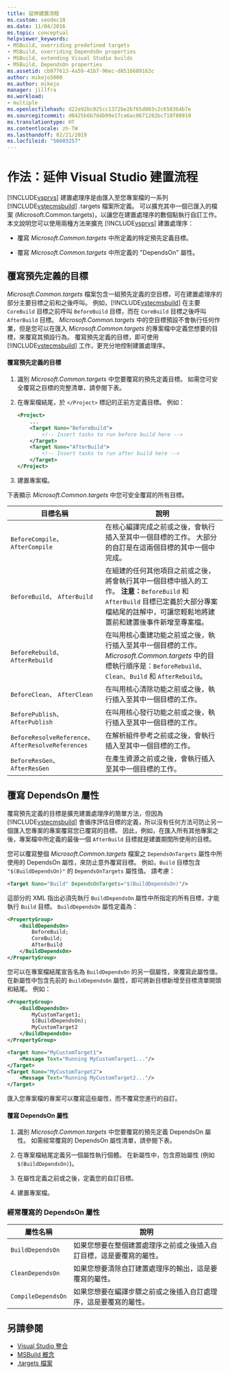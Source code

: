 ```yaml
---
title: 延伸建置流程
ms.custom: seodec18
ms.date: 11/04/2016
ms.topic: conceptual
helpviewer_keywords:
- MSBuild, overriding predefined targets
- MSBuild, overriding DependsOn properties
- MSBuild, extending Visual Studio builds
- MSBuild, DependsOn properties
ms.assetid: cb077613-4a59-41b7-96ec-d8516689163c
author: mikejo5000
ms.author: mikejo
manager: jillfra
ms.workload:
- multiple
ms.openlocfilehash: d22e92bc025cc1372be2b765d803c2c658364b7e
ms.sourcegitcommit: d0425b6b7d4b99e17ca6ac0671282bc718f80910
ms.translationtype: HT
ms.contentlocale: zh-TW
ms.lasthandoff: 02/21/2019
ms.locfileid: "56603257"
---
```

# <a name="how-to-extend-the-visual-studio-build-process"></a>作法：延伸 Visual Studio 建置流程
[!INCLUDE[vsprvs](../code-quality/includes/vsprvs_md.md)] 建置處理序是由匯入至您專案檔的一系列 [!INCLUDE[vstecmsbuild](../extensibility/internals/includes/vstecmsbuild_md.md)] .targets 檔案所定義。 可以擴充其中一個已匯入的檔案 (Microsoft.Common.targets)，以讓您在建置處理序的數個點執行自訂工作。 本文說明您可以使用兩種方法來擴充 [!INCLUDE[vsprvs](../code-quality/includes/vsprvs_md.md)] 建置處理序：

- 覆寫 *Microsoft.Common.targets* 中所定義的特定預先定義目標。

- 覆寫 *Microsoft.Common.targets* 中所定義的 "DependsOn" 屬性。

## <a name="override-predefined-targets"></a>覆寫預先定義的目標
*Microsoft.Common.targets* 檔案包含一組預先定義的空目標，可在建置處理序的部分主要目標之前和之後呼叫。 例如，[!INCLUDE[vstecmsbuild](../extensibility/internals/includes/vstecmsbuild_md.md)] 在主要 `CoreBuild` 目標之前呼叫 `BeforeBuild` 目標，而在 `CoreBuild` 目標之後呼叫 `AfterBuild` 目標。 *Microsoft.Common.targets* 中的空目標預設不會執行任何作業，但是您可以在匯入 *Microsoft.Common.targets* 的專案檔中定義您想要的目標，來覆寫其預設行為。 覆寫預先定義的目標，即可使用 [!INCLUDE[vstecmsbuild](../extensibility/internals/includes/vstecmsbuild_md.md)] 工作，更充分地控制建置處理序。

#### <a name="to-override-a-predefined-target"></a>覆寫預先定義的目標

1. 識別 *Microsoft.Common.targets* 中您要覆寫的預先定義目標。 如需您可安全覆寫之目標的完整清單，請參閱下表。

2. 在專案檔結尾，於 `</Project>` 標記的正前方定義目標。 例如：

    ```xml
    <Project>
        ...
        <Target Name="BeforeBuild">
            <!-- Insert tasks to run before build here -->
        </Target>
        <Target Name="AfterBuild">
            <!-- Insert tasks to run after build here -->
        </Target>
    </Project>
    ```

3. 建置專案檔。

下表顯示 *Microsoft.Common.targets* 中您可安全覆寫的所有目標。

|目標名稱|說明|
|-----------------|-----------------|
|`BeforeCompile`、 `AfterCompile`|在核心編譯完成之前或之後，會執行插入至其中一個目標的工作。 大部分的自訂是在這兩個目標的其中一個中完成。|
|`BeforeBuild`、 `AfterBuild`|在組建的任何其他項目之前或之後，將會執行其中一個目標中插入的工作。 **注意：**`BeforeBuild` 和 `AfterBuild` 目標已定義於大部分專案檔結尾的註解中，可讓您輕鬆地將建置前和建置後事件新增至專案檔。|
|`BeforeRebuild`、 `AfterRebuild`|在叫用核心重建功能之前或之後，執行插入至其中一個目標的工作。 *Microsoft.Common.targets* 中的目標執行順序是：`BeforeRebuild`、`Clean`、`Build` 和 `AfterRebuild`。|
|`BeforeClean`、 `AfterClean`|在叫用核心清除功能之前或之後，執行插入至其中一個目標的工作。|
|`BeforePublish`、 `AfterPublish`|在叫用核心發行功能之前或之後，執行插入至其中一個目標的工作。|
|`BeforeResolveReference`、 `AfterResolveReferences`|在解析組件參考之前或之後，會執行插入至其中一個目標的工作。|
|`BeforeResGen`、 `AfterResGen`|在產生資源之前或之後，會執行插入至其中一個目標的工作。|

## <a name="override-dependson-properties"></a>覆寫 DependsOn 屬性
覆寫預先定義的目標是擴充建置處理序的簡單方法，但因為 [!INCLUDE[vstecmsbuild](../extensibility/internals/includes/vstecmsbuild_md.md)] 會循序評估目標的定義，所以沒有任何方法可防止另一個匯入您專案的專案覆寫您已覆寫的目標。 因此，例如，在匯入所有其他專案之後，專案檔中所定義的最後一個 `AfterBuild` 目標就是建置期間所使用的目標。

您可以覆寫整個 *Microsoft.Common.targets* 檔案之 `DependsOnTargets` 屬性中所使用的 DependsOn 屬性，來防止意外覆寫目標。 例如，`Build` 目標包含 `"$(BuildDependsOn)"` 的 `DependsOnTargets` 屬性值。 請考慮：

```xml
<Target Name="Build" DependsOnTargets="$(BuildDependsOn)"/>
```

這部分的 XML 指出必須先執行 `BuildDependsOn` 屬性中所指定的所有目標，才能執行 `Build` 目標。 `BuildDependsOn` 屬性定義為：

```xml
<PropertyGroup>
    <BuildDependsOn>
        BeforeBuild;
        CoreBuild;
        AfterBuild
    </BuildDependsOn>
</PropertyGroup>
```

您可以在專案檔結尾宣告名為 `BuildDependsOn` 的另一個屬性，來覆寫此屬性值。 在新屬性中包含先前的 `BuildDependsOn` 屬性，即可將新目標新增至目標清單開頭和結尾。 例如：

```xml
<PropertyGroup>
    <BuildDependsOn>
        MyCustomTarget1;
        $(BuildDependsOn);
        MyCustomTarget2
    </BuildDependsOn>
</PropertyGroup>

<Target Name="MyCustomTarget1">
    <Message Text="Running MyCustomTarget1..."/>
</Target>
<Target Name="MyCustomTarget2">
    <Message Text="Running MyCustomTarget2..."/>
</Target>
```

匯入您專案檔的專案可以覆寫這些屬性，而不覆寫您進行的自訂。

#### <a name="to-override-a-dependson-property"></a>覆寫 DependsOn 屬性

1. 識別 *Microsoft.Common.targets* 中您要覆寫的預先定義 DependsOn 屬性。 如需經常覆寫的 DependsOn 屬性清單，請參閱下表。

2. 在專案檔結尾定義另一個屬性執行個體。 在新屬性中，包含原始屬性 (例如 `$(BuildDependsOn)`)。

3. 在屬性定義之前或之後，定義您的自訂目標。

4. 建置專案檔。

### <a name="commonly-overridden-dependson-properties"></a>經常覆寫的 DependsOn 屬性

|屬性名稱|說明|
|-------------------|-----------------|
|`BuildDependsOn`|如果您想要在整個建置處理序之前或之後插入自訂目標，這是要覆寫的屬性。|
|`CleanDependsOn`|如果您想要清除自訂建置處理序的輸出，這是要覆寫的屬性。|
|`CompileDependsOn`|如果您想要在編譯步驟之前或之後插入自訂處理序，這是要覆寫的屬性。|

## <a name="see-also"></a>另請參閱
- [Visual Studio 整合](../msbuild/visual-studio-integration-msbuild.md)
- [MSBuild 概念](../msbuild/msbuild-concepts.md)
- [.targets 檔案](../msbuild/msbuild-dot-targets-files.md)
